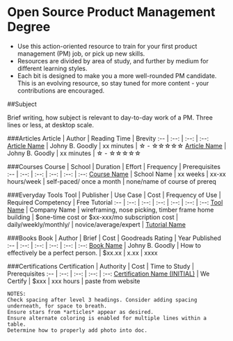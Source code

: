 # Open Source Product Management Degree

- Use this action-oriented resource to train for your first product management (PM) job, or pick up new skills. 
- Resources are divided by area of study, and further by medium for different learning styles.
- Each bit is designed to make you a more well-rounded PM candidate. This is an evolving resource, so stay tuned for more content - your contributions are encouraged.

##Subject

Brief writing, how subject is relevant to day-to-day work of a PM. Three lines or less, at desktop scale.

###Articles
Article | Author | Reading Time | Brevity
:-- | :--: | :--: | :--:
[Article Name](https://www.relevantlink.com) | Johny B. Goodly | xx minutes | ☆ - ☆☆☆☆☆
[Article Name](https://www.relevantlink.com) | Johny B. Goodly | xx minutes | ☆ - ☆☆☆☆☆

###Courses
Course | School | Duration | Effort | Frequency | Prerequisites
:-- | :--: | :--: | :--: | :--: | :--:
[Course Name](https://www.relevantlink.com) | School Name | xx weeks | xx-xx hours/week | self-paced/ once a month | none/name of course of prereq

###Everyday Tools
Tool | Publisher | Use Case | Cost | Frequency of Use | Required Competency | Free Tutorial
:-- | :--: | :--: | :--: | :--: | :--: | :--:
[Tool Name](https://www.relevantlink.com) | Company Name | wireframing, nose picking, timber frame home building | $one-time cost or $xx-xxx/mo subscription cost | daily/weekly/monthly/ | novice/average/expert | [Tutorial Name](https://www.relevantlink.com)

###Books
Book | Author | Brief | Cost | Goodreads Rating | Year Published
:-- | :--: | :--: | :--: | :--: | :--:
[Book Name](https://www.relevantlink.com) | Johny B. Goodly | How to effectively be a perfect person. | $xx.xx | x.xx | xxxx

###Certifications
Certification | Authority | Cost | Time to Study | Prerequisites
:-- | :--: | :--: | :--: | :--:
[Certification Name (INITIAL)](https://www.relevantlink.com) | We Certify | $xxx | xxx hours | paste from website

    NOTES:
    Check spacing after level 3 headings. Consider adding spacing underneath, for space to breath.
    Ensure stars from *articles* appear as desired.
    Ensure alternate coloring is enabled for multiple lines within a table.
    Determine how to properly add photo into doc.

